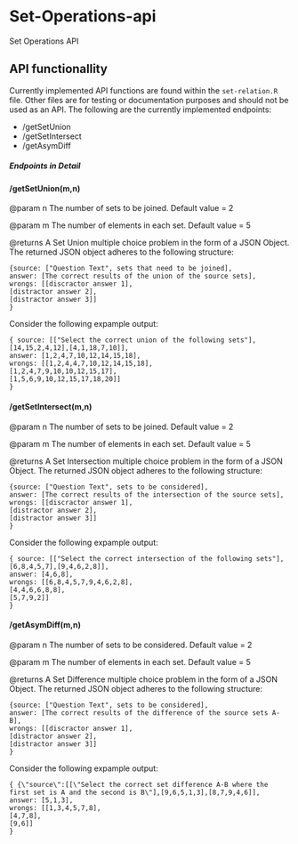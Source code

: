 # Set-Operations-api
Set Operations API

<h2>API functionallity</h2>

Currently implemented API functions are found within the `set-relation.R` file. Other files are for testing or documentation purposes and should not be used as an API. The following are the currently implemented endpoints:
  <ul>
  <li>/getSetUnion</li>
  <li>/getSetIntersect</li>
  <li>/getAsymDiff</li>
  </ul>


  <h5>Endpoints in Detail</h5>

  <h4>/getSetUnion(m,n) </h4>
  <p> @param   n     The number of sets to be joined. Default value = 2 </p>
  <p> @param   m     The number of elements in each set. Default value = 5 </p>
  <p> @returns       A Set Union multiple choice problem in the form of a JSON Object. The returned JSON object adheres to the following structure: </p>
  
  `{source: ["Question Text", sets that need to be joined],` <br>
    `answer: [The correct results of the union of the source sets],`<br>
    `wrongs: [[discractor answer 1],` <br>
             `[distractor answer 2],` <br>
             `[distractor answer 3]]` <br>
  `}`
        
  
  Consider the following expample output:
  
  `{ source: [["Select the correct union of the following sets"],[14,15,2,4,12],[4,1,18,7,10]],`<br>
     `answer: [1,2,4,7,10,12,14,15,18],` <br>
     `wrongs: [[1,2,4,4,7,10,12,14,15,18],`<br>
              `[1,2,4,7,9,10,10,12,15,17],` <br>
              `[1,5,6,9,10,12,15,17,18,20]]`<br>
  `}`
  
  <h4>/getSetIntersect(m,n) </h4>
  <p> @param   n     The number of sets to be joined. Default value = 2 </p>
  <p> @param   m     The number of elements in each set. Default value = 5 </p>
  <p> @returns       A Set Intersection multiple choice problem in the form of a JSON Object. The returned JSON object adheres to the following structure: </p>
  
  `{source: ["Question Text", sets to be considered],` <br>
    `answer: [The correct results of the intersection of the source sets],`<br>
    `wrongs: [[discractor answer 1],` <br>
             `[distractor answer 2],` <br>
             `[distractor answer 3]]` <br>
  `}`
        
  
  Consider the following expample output:
  
  `{ source: [["Select the correct intersection of the following sets"],[6,8,4,5,7],[9,4,6,2,8]],`<br>
     `answer: [4,6,8],` <br>
     `wrongs: [[6,8,4,5,7,9,4,6,2,8],`<br>
              `[4,4,6,6,8,8],` <br>
              `[5,7,9,2]]`<br>
  `}`

<h4>/getAsymDiff(m,n) </h4>
  <p> @param   n     The number of sets to be considered. Default value = 2 </p>
  <p> @param   m     The number of elements in each set. Default value = 5 </p>
  <p> @returns       A Set Difference multiple choice problem in the form of a JSON Object. The returned JSON object adheres to the following structure: </p>
  
  `{source: ["Question Text", sets to be considered],` <br>
    `answer: [The correct results of the difference of the source sets A-B],`<br>
    `wrongs: [[discractor answer 1],` <br>
             `[distractor answer 2],` <br>
             `[distractor answer 3]]` <br>
  `}`
        
  
  Consider the following expample output:
  
  `{ {\"source\":[[\"Select the correct set difference A-B where the first set is A and the second is B\"],[9,6,5,1,3],[8,7,9,4,6]],`<br>
     `answer: [5,1,3],` <br>
     `wrongs: [[1,3,4,5,7,8],`<br>
              `[4,7,8],` <br>
              `[9,6]]`<br>
  `}`

